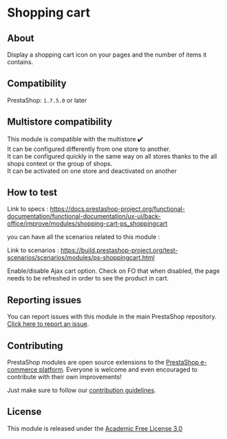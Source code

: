 # Shopping cart

## About

Display a shopping cart icon on your pages and the number of items it contains.

## Compatibility

PrestaShop: `1.7.5.0` or later

## Multistore compatibility

This module is compatible with the multistore :heavy_check_mark: <br/>
It can be configured differently from one store to another.<br/>
It can be configured quickly in the same way on all stores thanks to the all shops context or the group of shops.<br/>
It can be activated on one store and deactivated on another

## How to test

Link to specs : https://docs.prestashop-project.org/functional-documentation/functional-documentation/ux-ui/back-office/improve/modules/shopping-cart-ps_shoppingcart

you can have all the scenarios related to this module :

Link to scenarios : https://build.prestashop-project.org/test-scenarios/scenarios/modules/ps-shoppingcart.html



Enable/disable Ajax cart option. Check on FO that when disabled, the page needs to be refreshed in order to see the product in cart.

## Reporting issues

You can report issues with this module in the main PrestaShop repository. [Click here to report an issue][report-issue]. 

## Contributing

PrestaShop modules are open source extensions to the [PrestaShop e-commerce platform][prestashop]. Everyone is welcome and even encouraged to contribute with their own improvements!

Just make sure to follow our [contribution guidelines][contribution-guidelines].

## License

This module is released under the [Academic Free License 3.0][AFL-3.0] 

[report-issue]: https://github.com/PrestaShop/PrestaShop/issues/new/choose
[prestashop]: https://www.prestashop.com/
[contribution-guidelines]: https://devdocs.prestashop.com/1.7/contribute/contribution-guidelines/project-modules/
[AFL-3.0]: https://opensource.org/licenses/AFL-3.0
